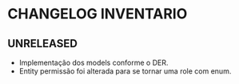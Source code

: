 # CHANGELOG INVENTARIO

## UNRELEASED
- Implementação dos models conforme o DER.
- Entity permissão foi alterada para se tornar uma role com enum.